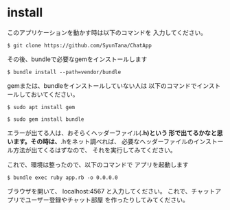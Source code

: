 # install
このアプリケーションを動かす時は以下のコマンドを
入力してください。
```
$ git clone https://github.com/SyunTana/ChatApp
```
その後、bundleで必要なgemをインストールします
```
$ bundle install --path=vendor/bundle
```
gemまたは、bundleをインストールしていない人は
以下のコマンドでインストールしておいてください。
```
$ sudo apt install gem
```
```
$ sudo gem install bundle
```
エラーが出てる人は、おそらくヘッダーファイル(****.h)という
形で出てるかなと思います。その時は、****.hをネット調べれば、
必要なヘッダーファイルのインストール方法が出てくるはずなので、
それを実行してみてください。

これで、環境は整ったので、以下のコマンドで
アプリを起動します
```
$ bundle exec ruby app.rb -o 0.0.0.0
```
ブラウザを開いて、
  localhost:4567
と入力してください。
これで、チャットアプリでユーザー登録やチャット部屋
を作ったりしてみてください。
